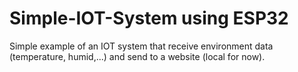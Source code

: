 # Simple-IOT-System using ESP32
Simple example of an IOT system that receive environment data (temperature, humid,...) and send to a website (local for now).
